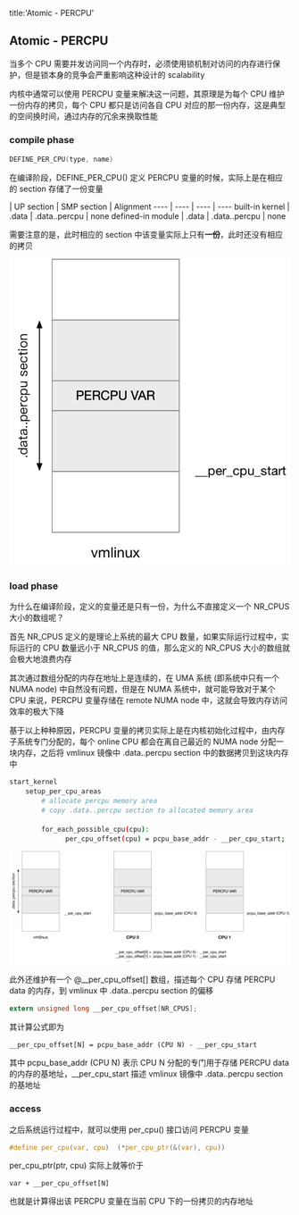 title:'Atomic - PERCPU'
## Atomic - PERCPU


当多个 CPU 需要并发访问同一个内存时，必须使用锁机制对访问的内存进行保护，但是锁本身的竞争会严重影响这种设计的 scalability

内核中通常可以使用 PERCPU 变量来解决这一问题，其原理是为每个 CPU 维护一份内存的拷贝，每个 CPU 都只是访问各自 CPU 对应的那一份内存，这是典型的空间换时间，通过内存的冗余来换取性能


### compile phase

```c
DEFINE_PER_CPU(type, name)
```

在编译阶段，DEFINE_PER_CPU() 定义 PERCPU 变量的时候，实际上是在相应的 section 存储了一份变量

 | UP section | SMP section | Alignment
 ---- | ---- | ---- | ----
built-in kernel | .data | .data..percpu | none
defined-in module | .data | .data..percpu | none


需要注意的是，此时相应的 section 中该变量实际上只有**一份**，此时还没有相应的拷贝

![percpu_vmlinux-c150](media/16084483985517/percpu_vmlinux.jpg)


### load phase

为什么在编译阶段，定义的变量还是只有一份，为什么不直接定义一个 NR_CPUS 大小的数组呢？

首先 NR_CPUS 定义的是理论上系统的最大 CPU 数量，如果实际运行过程中，实际运行的 CPU 数量远小于 NR_CPUS 的值，那么定义的 NR_CPUS 大小的数组就会极大地浪费内存

其次通过数组分配的内存在地址上是连续的，在 UMA 系统 (即系统中只有一个 NUMA node) 中自然没有问题，但是在 NUMA 系统中，就可能导致对于某个 CPU 来说，PERCPU 变量存储在 remote NUMA node 中，这就会导致内存访问效率的极大下降


基于以上种种原因，PERCPU 变量的拷贝实际上是在内核初始化过程中，由内存子系统专门分配的，每个 online CPU 都会在离自己最近的 NUMA node 分配一块内存，之后将 vmlinux 镜像中 .data..percpu section 中的数据拷贝到这块内存中

```sh
start_kernel
    setup_per_cpu_areas
        # allocate percpu memory area
        # copy .data..percpu section to allocated memory area
        
        for_each_possible_cpu(cpu):
		      per_cpu_offset(cpu) = pcpu_base_addr - __per_cpu_start;
```

![percpu_loaded](media/16084483985517/percpu_loaded.jpg)


此外还维护有一个 @__per_cpu_offset[] 数组，描述每个 CPU 存储 PERCPU data 的内存，到 vmlinux 中 .data..percpu section 的偏移

```c
extern unsigned long __per_cpu_offset[NR_CPUS];
```

其计算公式即为

```
__per_cpu_offset[N] = pcpu_base_addr (CPU N) - __per_cpu_start
```

其中 pcpu_base_addr (CPU N) 表示 CPU N 分配的专门用于存储 PERCPU data 的内存的基地址，__per_cpu_start 描述 vmlinux 镜像中 .data..percpu section 的基地址


### access

之后系统运行过程中，就可以使用 per_cpu() 接口访问 PERCPU 变量

```c
#define per_cpu(var, cpu)  (*per_cpu_ptr(&(var), cpu))
```

per_cpu_ptr(ptr, cpu) 实际上就等价于

```
var + __per_cpu_offset[N]
```

也就是计算得出该 PERCPU 变量在当前 CPU 下的一份拷贝的内存地址

